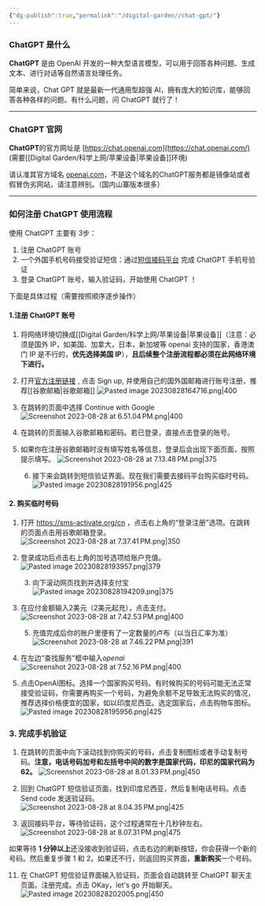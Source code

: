 ```yaml
---
{"dg-publish":true,"permalink":"/digital-garden//chat-gpt/"}
---
```



### ChatGPT 是什么

**ChatGPT** 是由 OpenAI 开发的一种大型语言模型，可以用于回答各种问题、生成文本、进行对话等自然语言处理任务。

简单来说，Chat GPT 就是最新一代通用型超强 AI，拥有庞大的知识库，能够回答各种各样的问题。有什么问题，问 ChatGPT 就行了！

---
### ChatGPT 官网

**ChatGPT**的官方网址是 [https://chat.openai.com](https://chat.openai.com/) (需要[[Digital Garden/科学上网/苹果设备\|苹果设备]]环境)

请认准其官方域名 [openai.com](https://openai.com/)，不是这个域名的ChatGPT服务都是镜像站或者假冒伪劣网站，请注意辨别。（国内山寨版本很多）

---
### 如何注册 ChatGPT 使用流程

使用 ChatGPT 主要有 3步：

1. 注册 ChatGPT 账号
2. 一个外国手机号码接受验证短信：通过[短信接码平台]( https://sms-activate.org/cn ) 完成 ChatGPT 手机号验证
3. 登录 ChatGPT 账号，输入验证码，开始使用 ChatGPT ！ 

下面是具体过程（需要按照顺序逐步操作）
#### 1.注册 ChatGPT 账号


1. 将网络环境切换成[[Digital Garden/科学上网/苹果设备\|苹果设备]]（注意：必须是国外 IP，如美国、加拿大，日本，新加坡等 openai 支持的国家，香港澳门  IP 是不行的，**优先选择美国  IP**），**且后续整个注册流程都必须在此网络环境下进行。**
   
2. 打开[官方注册链接]([https://chat.openai.com/auth/login](https://chat.openai.com/auth/login)) , 点击 Sign up, 并使用自己的国外国邮箱进行账号注册，推荐[[谷歌邮箱\|谷歌邮箱]]
   ![Pasted image 20230828164716.png|400](/img/user/01-Attachment/Pasted%20image%2020230828164716.png)
   
3. 在跳转的页面中选择 Continue with Google
   ![Screenshot 2023-08-28 at 6.51.04 PM.png|400](/img/user/01-Attachment/Screenshot%202023-08-28%20at%206.51.04%E2%80%AFPM.png)
   
4. 在跳转的页面输入谷歌邮箱和密码。若已登录，直接点击登录的账号。
   
5. 如果你在注册谷歌邮箱时没有填写姓名等信息，登录后会出现下面页面，按照提示填写。
   ![Screenshot 2023-08-28 at 7.13.48 PM.png|375](/img/user/01-Attachment/Screenshot%202023-08-28%20at%207.13.48%E2%80%AFPM.png)
   
   6. 接下来会跳转到短信验证界面。现在我们需要去接码平台购买临时号码。
      ![Pasted image 20230828191956.png|425](/img/user/01-Attachment/Pasted%20image%2020230828191956.png)
      

#### 2. 购买临时号码
1. 打开 https://sms-activate.org/cn ，点击右上角的“登录注册”选项。在跳转的页面点击用谷歌邮箱登录。
   ![Screenshot 2023-08-28 at 7.37.41 PM.png|350](/img/user/01-Attachment/Screenshot%202023-08-28%20at%207.37.41%E2%80%AFPM.png)
2. 登录成功后点击右上角的加号选项给账户充值。
   ![Pasted image 20230828193957.png|379](/img/user/01-Attachment/Pasted%20image%2020230828193957.png)
   
   3. 向下滚动网页找到并选择支付宝
   ![Pasted image 20230828194209.png|375](/img/user/01-Attachment/Pasted%20image%2020230828194209.png)
   
4. 在应付金额输入2美元（2美元起充），点击支付。
   ![Screenshot 2023-08-28 at 7.42.53 PM.png|400](/img/user/01-Attachment/Screenshot%202023-08-28%20at%207.42.53%E2%80%AFPM.png)
   
   5.  充值完成后你的账户里便有了一定数量的卢布（以当日汇率为准）
  ![Screenshot 2023-08-28 at 7.46.22 PM.png|391](/img/user/01-Attachment/Screenshot%202023-08-28%20at%207.46.22%E2%80%AFPM.png)
  
  6. 在左边“查找服务”框中输入*openai* 
  ![Screenshot 2023-08-28 at 7.52.16 PM.png|400](/img/user/01-Attachment/Screenshot%202023-08-28%20at%207.52.16%E2%80%AFPM.png)
  <sup></sup>
  7. 点击OpenAI图标。选择一个国家购买号码。有时候购买的号码可能无法正常接受验证码，你需要再购买一个号码，为避免余额不足导致无法购买的情况，推荐选择价格便宜的国家，如以印度尼西亚。选定国家后，点击购物车图标。
![Pasted image 20230828195956.png|425](/img/user/01-Attachment/Pasted%20image%2020230828195956.png)

### 3. 完成手机验证
1. 在跳转的页面中向下滚动找到你购买的号码，点击复制图标或者手动复制号码。**注意，电话号码加号和左括号中间的数字是国家代码，印尼的国家代码为 62。**
![Screenshot 2023-08-28 at 8.01.33 PM.png|450](/img/user/01-Attachment/Screenshot%202023-08-28%20at%208.01.33%E2%80%AFPM.png)

2. 回到 ChatGPT 短信验证页面，找到印度尼西亚，然后复制电话号码。点击 Send code 发送验证码。
![Screenshot 2023-08-28 at 8.04.35 PM.png|425](/img/user/01-Attachment/Screenshot%202023-08-28%20at%208.04.35%E2%80%AFPM.png)

3. 返回接码平台，等待验证码，这个过程通常在十几秒钟左右。
![Screenshot 2023-08-28 at 8.07.31 PM.png|475](/img/user/01-Attachment/Screenshot%202023-08-28%20at%208.07.31%E2%80%AFPM.png)

如果等待 **1 分钟以上**还没接收到验证码，点击右边的刷新按钮，你会获得一个新的号码。然后重复步骤 1 和 2。如果还不行，则返回购买界面，**重新购买**一个号码。

11. 在 ChatGPT 短信验证界面输入验证码，页面会自动跳转至 ChatGPT 聊天主页面。注册完成。点击 OKay，let's go 开始聊天。
![Pasted image 20230828202005.png|450](/img/user/01-Attachment/Pasted%20image%2020230828202005.png)


  